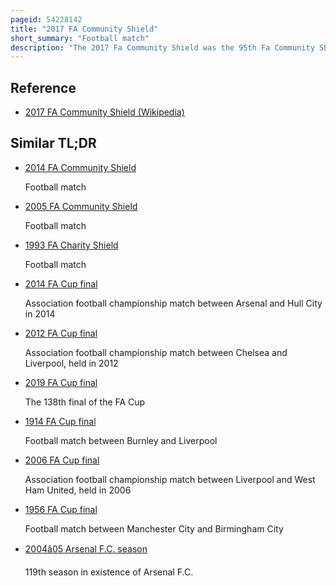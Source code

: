 ```yaml
---
pageid: 54228142
title: "2017 FA Community Shield"
short_summary: "Football match"
description: "The 2017 Fa Community Shield was the 95th Fa Community Shield, an annual Football Match played between the Winners of the previous Season's Premier League and Fa Cup Competitions. It was held on 6 august 2017 at the Wembley Stadium. The Match was played between Chelsea Champions of the premier League 2016-17 and arsenal who beat their Opponents to win the 2017 fa Cup final. Watched by a Crowd of 83,325, Arsenal won the Shield 4–1 on Penalties, after the Match finished 1–1 after 90 Minutes. The Shoot-Out was notable as the Abba System was trialled for the first Time in english Football the Format sees Teams take back-to-back Penalties instead of alternating."
---
```


## Reference

- [2017 FA Community Shield (Wikipedia)](https://en.wikipedia.org/?curid=54228142)

## Similar TL;DR

- [2014 FA Community Shield](/tldr/en/2014-fa-community-shield)

  Football match

- [2005 FA Community Shield](/tldr/en/2005-fa-community-shield)

  Football match

- [1993 FA Charity Shield](/tldr/en/1993-fa-charity-shield)

  Football match

- [2014 FA Cup final](/tldr/en/2014-fa-cup-final)

  Association football championship match between Arsenal and Hull City in 2014

- [2012 FA Cup final](/tldr/en/2012-fa-cup-final)

  Association football championship match between Chelsea and Liverpool, held in 2012

- [2019 FA Cup final](/tldr/en/2019-fa-cup-final)

  The 138th final of the FA Cup

- [1914 FA Cup final](/tldr/en/1914-fa-cup-final)

  Football match between Burnley and Liverpool

- [2006 FA Cup final](/tldr/en/2006-fa-cup-final)

  Association football championship match between Liverpool and West Ham United, held in 2006

- [1956 FA Cup final](/tldr/en/1956-fa-cup-final)

  Football match between Manchester City and Birmingham City

- [2004â05 Arsenal F.C. season](/tldr/en/200405-arsenal-fc-season)

  119th season in existence of Arsenal F.C.
